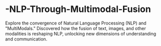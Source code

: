 # -NLP-Through-Multimodal-Fusion
Explore the convergence of Natural Language Processing (NLP) and "MultiModals." Discovered how the fusion of text, images, and other modalities is reshaping NLP, unlocking new dimensions of understanding and communication. 
